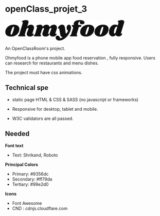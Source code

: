 # openClass_projet_3

![image info](./public/images/logo/ohmyfood.png)

An OpenClassRoom's project.

Ohmyfood is a phone mobile app food reservation , fully responsive.
Users can research for restaurants and menu dishes.

The project must have css animations.

## Technical spe

- static page HTML & CSS & SASS (no javascript or frameworks)

- Responsive for desktop, tablet and mobile.

- W3C validators are all passed.

## Needed

**Font text**

- Text: Shrikand, Roboto

**Principal Colors**

- Primary: #9356dc
- Secondary: #ff79da
- Tertiary: #99e2d0

**Icons**

- Font Awesome
- CND : cdnjs.cloudflare.com
